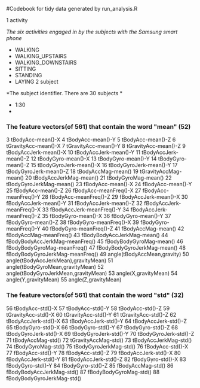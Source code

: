 #Codebook for tidy data generated by run_analysis.R

1	activity

*The six activities engaged in by the subjects with the Samsung smart phone* 

- WALKING
- WALKING_UPSTAIRS
- WALKING_DOWNSTAIRS
- SITTING
- STANDING
- LAYING
2	subject

*The subject identifier. There are 30 subjects *

- 1:30 
- 
### The feature vectors(of 561) that contain the word "mean" (52)

3	tBodyAcc-mean()-X
4	tBodyAcc-mean()-Y
5	tBodyAcc-mean()-Z
6	tGravityAcc-mean()-X
7	tGravityAcc-mean()-Y
8	tGravityAcc-mean()-Z
9	tBodyAccJerk-mean()-X
10	tBodyAccJerk-mean()-Y
11	tBodyAccJerk-mean()-Z
12	tBodyGyro-mean()-X
13	tBodyGyro-mean()-Y
14	tBodyGyro-mean()-Z
15	tBodyGyroJerk-mean()-X
16	tBodyGyroJerk-mean()-Y
17	tBodyGyroJerk-mean()-Z
18	tBodyAccMag-mean()
19	tGravityAccMag-mean()
20	tBodyAccJerkMag-mean()
21	tBodyGyroMag-mean()
22	tBodyGyroJerkMag-mean()
23	fBodyAcc-mean()-X
24	fBodyAcc-mean()-Y
25	fBodyAcc-mean()-Z
26	fBodyAcc-meanFreq()-X
27	fBodyAcc-meanFreq()-Y
28	fBodyAcc-meanFreq()-Z
29	fBodyAccJerk-mean()-X
30	fBodyAccJerk-mean()-Y
31	fBodyAccJerk-mean()-Z
32	fBodyAccJerk-meanFreq()-X
33	fBodyAccJerk-meanFreq()-Y
34	fBodyAccJerk-meanFreq()-Z
35	fBodyGyro-mean()-X
36	fBodyGyro-mean()-Y
37	fBodyGyro-mean()-Z
38	fBodyGyro-meanFreq()-X
39	fBodyGyro-meanFreq()-Y
40	fBodyGyro-meanFreq()-Z
41	fBodyAccMag-mean()
42	fBodyAccMag-meanFreq()
43	fBodyBodyAccJerkMag-mean()
44	fBodyBodyAccJerkMag-meanFreq()
45	fBodyBodyGyroMag-mean()
46	fBodyBodyGyroMag-meanFreq()
47	fBodyBodyGyroJerkMag-mean()
48	fBodyBodyGyroJerkMag-meanFreq()
49	angle(tBodyAccMean,gravity)
50	angle(tBodyAccJerkMean),gravityMean)
51	angle(tBodyGyroMean,gravityMean)
52	angle(tBodyGyroJerkMean,gravityMean)
53	angle(X,gravityMean)
54	angle(Y,gravityMean)
55	angle(Z,gravityMean)

### The feature vectors(of 561) that contain the word "std" (32)

56	tBodyAcc-std()-X
57	tBodyAcc-std()-Y
58	tBodyAcc-std()-Z
59	tGravityAcc-std()-X
60	tGravityAcc-std()-Y
61	tGravityAcc-std()-Z
62	tBodyAccJerk-std()-X
63	tBodyAccJerk-std()-Y
64	tBodyAccJerk-std()-Z
65	tBodyGyro-std()-X
66	tBodyGyro-std()-Y
67	tBodyGyro-std()-Z
68	tBodyGyroJerk-std()-X
69	tBodyGyroJerk-std()-Y
70	tBodyGyroJerk-std()-Z
71	tBodyAccMag-std()
72	tGravityAccMag-std()
73	tBodyAccJerkMag-std()
74	tBodyGyroMag-std()
75	tBodyGyroJerkMag-std()
76	fBodyAcc-std()-X
77	fBodyAcc-std()-Y
78	fBodyAcc-std()-Z
79	fBodyAccJerk-std()-X
80	fBodyAccJerk-std()-Y
81	fBodyAccJerk-std()-Z
82	fBodyGyro-std()-X
83	fBodyGyro-std()-Y
84	fBodyGyro-std()-Z
85	fBodyAccMag-std()
86	fBodyBodyAccJerkMag-std()
87	fBodyBodyGyroMag-std()
88	fBodyBodyGyroJerkMag-std()
